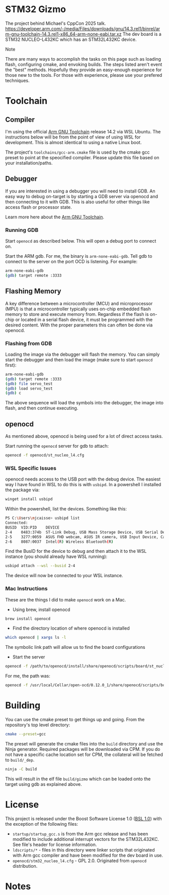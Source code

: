 # STM32 Gizmo

The project behind Michael's CppCon 2025 talk.
https://developer.arm.com/-/media/Files/downloads/gnu/14.3.rel1/binrel/arm-gnu-toolchain-14.3.rel1-x86_64-arm-none-eabi.tar.xz
The dev board is a STM32 NUCLEO-L432KC which has an STM32L432KC device.

> [!Note]
> There are many ways to accomplish the tasks on this page such as loading flash,
> configuring cmake, and envoking builds. The steps listed aren't event the "best"
> methods. Hopefully they provide an easy-enough experience for those new to the tools.
> For those with experience, please use your prefered techniques.


# Toolchain

## Compiler

I'm using the official [Arm GNU Toolchain](https://developer.arm.com/Tools%20and%20Software/GNU%20Toolchain) release 14.2 via WSL Ubuntu. The instructions below will be from the point of view of using WSL for development. This is almost identical to using a native Linux boot.

The project's `toolchains/gcc-arm.cmake` file is used by the cmake gcc preset to point at the speocified compiler. Please update this file based on your installation/paths.


## Debugger

If you are interested in using a debugger you will need to install GDB. An easy way to debug on-target is by starting a GDB server via openocd and then connecting to it with GDB. This is also useful for other things like access flash or processor state.

Learn more here about the [Arm GNU Toolchain](https://learn.arm.com/install-guides/gcc/arm-gnu/).

### Running GDB

Start `openocd` as described below. This will open a debug port to connect on.

Start the ARM gdb. For me, the binary is `arm-none-eabi-gdb`. Tell gdb to connect to the server on the port OCD is listening. For example:

```bash
arm-none-eabi-gdb
(gdb) target remote :3333
```


## Flashing Memory

A key difference between a microcontroller (MCU) and microprocessor (MPU) is that a microcontroller typically uses on-chip embedded flash memory to store and execute memory from. Regardless if the flash is on-chip or located in a serial flash device, it must be programmed with the desired content. With the proper parameters this can often be done via openocd.

### Flashing from GDB

Loading the image via the debugger will flash the memory. You can simply start the debugger and then load the image (make sure to start `openocd` first):

```bash
arm-none-eabi-gdb
(gdb) target remote :3333
(gdb) file servo_test
(gdb) load servo_test
(gdb) c
```

The above sequence will load the symbols into the debugger, the image into flash, and then continue executing.


## openocd

As mentioned above, openocd is being used for a lot of direct access tasks.

Start running the `openocd` server for gdb to attach:

```bash
openocd -f openocd/st_nucleo_l4.cfg
```


### WSL Specific Issues

openocd needs access to the USB port with the debug device. The easiest way I have found in WSL to do this is with `usbipd`. In a powershell I installed the package via:

```bash
winget install usbipd
```

Within the powershell, list the devices. Something like this:

```bash
PS C:\Users\mjcaisse> usbipd list
Connected:
BUSID  VID:PID    DEVICE                                                        STATE
2-4    0483:374b  ST-Link Debug, USB Mass Storage Device, USB Serial Device...  Shared
2-5    3277:0059  ASUS FHD webcam, ASUS IR camera, USB Input Device, Camera...  Not shared
2-6    8087:0037  Intel(R) Wireless Bluetooth(R)                                Not shared
```

Find the BusID for the device to debug and then attach it to the WSL instance (you should already have WSL running):

```bash
usbipd attach --wsl --busid 2-4
 ```

The device will now be connected to your WSL instance.


### Mac Instructions

These are the things I did to make `openocd` work on a Mac.

- Using brew, install openocd

```bash
brew install openocd
```

- Find the directory location of where openocd is installed

```bash
which openocd | xargs ls -l
```

  The symbolic link path will allow us to find the board configurations
  
- Start the server

```bash
openocd -f /path/to/openocd/install/share/openocd/scripts/board/st_nucleo_l4.cfg
```

For me, the path was:

```bash
openocd -f /usr/local/Cellar/open-ocd/0.12.0_1/share/openocd/scripts/board/st_nucleo_l4.cfg
```


# Building

You can use the cmake preset to get things up and going. From the repository's top level directory:

```bash
cmake --preset=gcc
```

The preset will generate the cmake files into the `build` directory and use the Ninja generator. Required packages will be downloaded via CPM. If you do not have a specific cache location set for CPM, the collateral will be fetched to `build/_dep`.

```bash
ninja -C build
```

This will result in the elf file `build/gizmo` which can be loaded onto the target using gdb as explained above.


# License

This project is released under the Boost Software License 1.0 ([BSL 1.0](https://www.boost.org/LICENSE_1_0.txt)) with the exception of the following files:

 - `startup/startup_gcc.s` is from the Arm gcc release and has been modified to include additional interrupt vectors for the STM32L432KC. See file's header for license information.
 - `ldscripts/*` - files in this directory were linker scripts that originated with Arm gcc compiler and have been modified for the dev board in use.
 - `openocd/stm32_nucleo_l4.cfg` - GPL 2.0. Originated from `openocd` distribution.


# Notes




